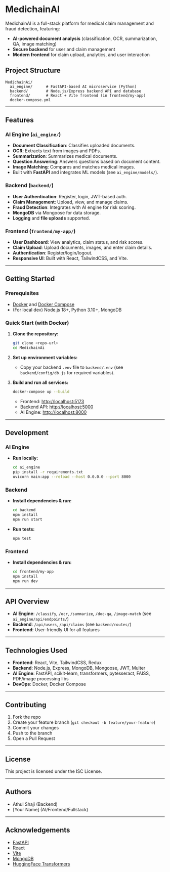 # MedichainAI

MedichainAI is a full-stack platform for medical claim management and fraud detection, featuring:
- **AI-powered document analysis** (classification, OCR, summarization, QA, image matching)
- **Secure backend** for user and claim management
- **Modern frontend** for claim upload, analytics, and user interaction

## Project Structure

```
MedichainAi/
  ai_engine/      # FastAPI-based AI microservice (Python)
  backend/        # Node.js/Express backend API and database
  frontend/       # React + Vite frontend (in frontend/my-app)
  docker-compose.yml
```

---

## Features

### AI Engine (`ai_engine/`)
- **Document Classification**: Classifies uploaded documents.
- **OCR**: Extracts text from images and PDFs.
- **Summarization**: Summarizes medical documents.
- **Question Answering**: Answers questions based on document content.
- **Image Matching**: Compares and matches medical images.
- Built with **FastAPI** and integrates ML models (see `ai_engine/models/`).

### Backend (`backend/`)
- **User Authentication**: Register, login, JWT-based auth.
- **Claim Management**: Upload, view, and manage claims.
- **Fraud Detection**: Integrates with AI engine for risk scoring.
- **MongoDB** via Mongoose for data storage.
- **Logging** and **file uploads** supported.

### Frontend (`frontend/my-app/`)
- **User Dashboard**: View analytics, claim status, and risk scores.
- **Claim Upload**: Upload documents, images, and enter claim details.
- **Authentication**: Register/login/logout.
- **Responsive UI**: Built with React, TailwindCSS, and Vite.

---

## Getting Started

### Prerequisites

- [Docker](https://www.docker.com/) and [Docker Compose](https://docs.docker.com/compose/)
- (For local dev) Node.js 18+, Python 3.10+, MongoDB

### Quick Start (with Docker)

1. **Clone the repository:**
   ```bash
   git clone <repo-url>
   cd MedichainAi
   ```

2. **Set up environment variables:**
   - Copy your backend `.env` file to `backend/.env` (see `backend/config/db.js` for required variables).

3. **Build and run all services:**
   ```bash
   docker-compose up --build
   ```
   - Frontend: [http://localhost:5173](http://localhost:5173)
   - Backend API: [http://localhost:5000](http://localhost:5000)
   - AI Engine: [http://localhost:8000](http://localhost:8000)

---

## Development

### AI Engine

- **Run locally:**
  ```bash
  cd ai_engine
  pip install -r requirements.txt
  uvicorn main:app --reload --host 0.0.0.0 --port 8000
  ```

### Backend

- **Install dependencies & run:**
  ```bash
  cd backend
  npm install
  npm run start
  ```

- **Run tests:**
  ```bash
  npm test
  ```

### Frontend

- **Install dependencies & run:**
  ```bash
  cd frontend/my-app
  npm install
  npm run dev
  ```

---

## API Overview

- **AI Engine**: `/classify`, `/ocr`, `/summarize`, `/doc-qa`, `/image-match` (see `ai_engine/api/endpoints/`)
- **Backend**: `/api/users`, `/api/claims` (see `backend/routes/`)
- **Frontend**: User-friendly UI for all features

---

## Technologies Used

- **Frontend**: React, Vite, TailwindCSS, Redux
- **Backend**: Node.js, Express, MongoDB, Mongoose, JWT, Multer
- **AI Engine**: FastAPI, scikit-learn, transformers, pytesseract, FAISS, PDF/image processing libs
- **DevOps**: Docker, Docker Compose

---

## Contributing

1. Fork the repo
2. Create your feature branch (`git checkout -b feature/your-feature`)
3. Commit your changes
4. Push to the branch
5. Open a Pull Request

---

## License

This project is licensed under the ISC License.

---

## Authors

- Athul Shaji (Backend)
- [Your Name] (AI/Frontend/Fullstack)

---

## Acknowledgements

- [FastAPI](https://fastapi.tiangolo.com/)
- [React](https://react.dev/)
- [Vite](https://vitejs.dev/)
- [MongoDB](https://www.mongodb.com/)
- [HuggingFace Transformers](https://huggingface.co/transformers/) 